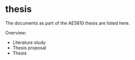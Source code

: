 # thesis
The documents as part of the AE5810 thesis are listed here.

Overview:
- Literature study
- Thesis proposal
- Thesis
